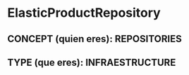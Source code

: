 
# ElasticProductRepository


## CONCEPT (quien eres): REPOSITORIES

## TYPE (que eres): INFRAESTRUCTURE